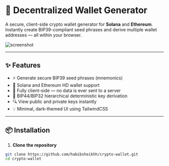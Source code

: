 # 🔐 Decentralized Wallet Generator

A secure, client-side crypto wallet generator for **Solana** and **Ethereum**. Instantly create BIP39-compliant seed phrases and derive multiple wallet addresses — all within your browser.

![screenshot](./image.png) <!-- Add your actual screenshot path -->

---

## ✨ Features

- ⚡ Generate secure BIP39 seed phrases (mnemonics)
- 🔐 Solana and Ethereum HD wallet support
- 🧠 Fully client-side — no data is ever sent to a server
- 🧱 BIP44/BIP32 hierarchical deterministic key derivation
- 🔍 View public and private keys instantly
- 💡 Minimal, dark-themed UI using TailwindCSS

---

## 📦 Installation

1. **Clone the repository**

```bash
git clone https://github.com/habibsheikhh/crypto-wallet.git
cd crypto-wallet
